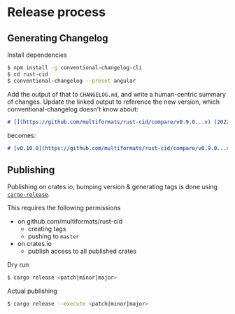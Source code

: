 Release process
===============

Generating Changelog
--------------------

Install dependencies

```sh
$ npm install -g conventional-changelog-cli
$ cd rust-cid
$ conventional-changelog --preset angular
```

Add the output of that to `CHANGELOG.md`, and write a human-centric summary of changes.
Update the linked output to reference the new version, which conventional-changelog doesn't know about:

```md
# [](https://github.com/multiformats/rust-cid/compare/v0.9.0...v) (2022-12-22)
```
becomes:
```md
# [v0.10.0](https://github.com/multiformats/rust-cid/compare/v0.9.0...v0.10.0) (2022-12-22)
```

## Publishing

Publishing on crates.io, bumping version & generating tags is done using [`cargo-release`](https://github.com/crate-ci/cargo-release).

This requires the following permissions

- on github.com/multiformats/rust-cid
  - creating tags
  - pushing to `master`
- on crates.io
  - publish access to all published crates

Dry run

```sh
$ cargo release <patch|minor|major>
```

Actual publishing

```sh
$ cargo release --execute <patch|minor|major>
```
